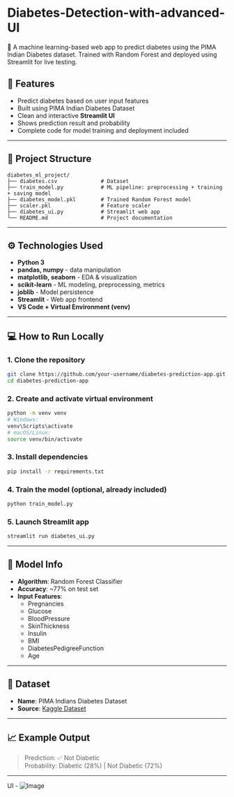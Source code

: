 # Diabetes-Detection-with-advanced-UI
🧠 A machine learning-based web app to predict diabetes using the PIMA Indian Diabetes dataset. Trained with Random Forest and deployed using Streamlit for live testing.



## 📌 Features

- Predict diabetes based on user input features
- Built using PIMA Indian Diabetes Dataset
- Clean and interactive **Streamlit UI**
- Shows prediction result and probability
- Complete code for model training and deployment  included

---


## 📂 Project Structure

```
diabetes_ml_project/
├── diabetes.csv              # Dataset
├── train_model.py            # ML pipeline: preprocessing + training + saving model
├── diabetes_model.pkl        # Trained Random Forest model
├── scaler.pkl                # Feature scaler
├── diabetes_ui.py            # Streamlit web app
└── README.md                 # Project documentation
```

---

## ⚙️ Technologies Used

- **Python 3**
- **pandas, numpy** - data manipulation
- **matplotlib, seaborn** - EDA & visualization
- **scikit-learn** - ML modeling, preprocessing, metrics
- **joblib** - Model persistence
- **Streamlit** - Web app frontend
- **VS Code + Virtual Environment (venv)**

---

## 💻 How to Run Locally

### 1. Clone the repository
```bash
git clone https://github.com/your-username/diabetes-prediction-app.git
cd diabetes-prediction-app
```

### 2. Create and activate virtual environment
```bash
python -m venv venv
# Windows:
venv\Scripts\activate
# macOS/Linux:
source venv/bin/activate
```

### 3. Install dependencies
```bash
pip install -r requirements.txt
```

### 4. Train the model (optional, already included)
```bash
python train_model.py
```

### 5. Launch Streamlit app
```bash
streamlit run diabetes_ui.py
```

---

## 🧠 Model Info

- **Algorithm**: Random Forest Classifier
- **Accuracy**: ~77% on test set
- **Input Features**:
  - Pregnancies
  - Glucose
  - BloodPressure
  - SkinThickness
  - Insulin
  - BMI
  - DiabetesPedigreeFunction
  - Age

---

## 📘 Dataset

- **Name**: PIMA Indians Diabetes Dataset  
- **Source**: [Kaggle Dataset](https://www.kaggle.com/datasets/uciml/pima-indians-diabetes-database)

---

## 📈 Example Output

> Prediction: ✅ Not Diabetic  
> Probability: Diabetic (28%) | Not Diabetic (72%)

---
UI - 
![Image](https://github.com/user-attachments/assets/532987ea-5dfe-45e8-99cf-68e5cbcdfb1a)


